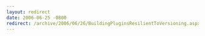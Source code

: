 ```yaml
---
layout: redirect
date: 2006-06-25 -0800
redirect: /archive/2006/06/26/BuildingPluginsResilientToVersioning.aspx/
---
```

